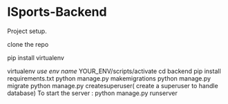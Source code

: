 # ISports-Backend

Project setup.


clone the repo 

pip install virtualenv

virtualenv *use env name*
YOUR_ENV/scripts/activate
cd backend
pip install requirements.txt
python manage.py makemigrations
python manage.py migrate
python manage.py createsuperuser( create a superuser to handle database)
To start the server : python manage.py runserver


